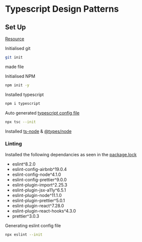 # Typescript Design Patterns

## Set Up

[Resource](https://www.youtube.com/watch?v=zRo2tvQpus8)

Initialised git

```bash
git init
```

made file

Initialised NPM

```bash
npm init -y
```

Installed typescript

```bash
npm i typescript
```

Auto generated [typescript config file](./tsconfig.json)

```bash
npx tsc --init
```

Installed [ts-node](https://www.npmjs.com/package/ts-node) & [@types/node]()

### Linting

Installed the following dependancies as seen in the [package.lock](./package-lock.json)

- eslint^8.2.0
- eslint-config-airbnb^19.0.4
- eslint-config-node^4.1.0
- eslint-config-prettier^9.0.0
- eslint-plugin-import^2.25.3
- eslint-plugin-jsx-a11y^6.5.1
- eslint-plugin-node^11.1.0
- eslint-plugin-prettier^5.0.1
- eslint-plugin-react^7.28.0
- eslint-plugin-react-hooks^4.3.0
- prettier^3.0.3

Generating eslint config file

```bash
npx eslint --init
```
